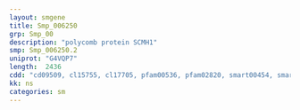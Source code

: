 ```yaml
---
layout: smgene
title: Smp_006250
grp: Smp_00
description: "polycomb protein SCMH1"
smp: Smp_006250.2
uniprot: "G4VQP7"
length:  2436
cdd: "cd09509, cl15755, cl17705, pfam00536, pfam02820, smart00454, smart00561"
kk: ns
categories: sm
---
```

